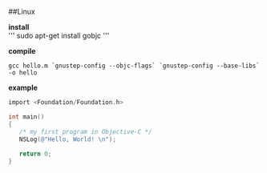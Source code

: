##Linux

**install**<br/>
'''
sudo apt-get install gobjc
'''

**compile**<br/>
```
gcc hello.m `gnustep-config --objc-flags` `gnustep-config --base-libs` -o hello
```

**example**<br/>
```objective-c
import <Foundation/Foundation.h>

int main()
{
   /* my first program in Objective-C */
   NSLog(@"Hello, World! \n");
   
   return 0;
}
```
